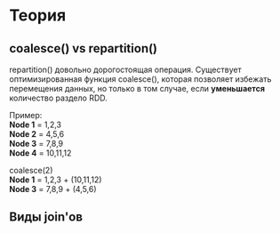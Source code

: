 # Теория

## coalesce() vs repartition()
repartition() довольно дорогостоящая операция. Существует оптимизированная функция coalesce(), которая позволяет избежать перемещения данных, но только в том случае, если **уменьшается** количество раздело RDD.

Пример:
<br>
**Node 1** = 1,2,3
<br>
**Node 2** = 4,5,6
<br>
**Node 3** = 7,8,9
<br>
**Node 4** = 10,11,12

coalesce(2)
<br>
**Node 1** = 1,2,3 + (10,11,12)
<br>
**Node 3** = 7,8,9 + (4,5,6)

## Виды join'ов

